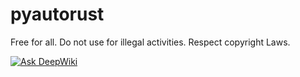 # pyautorust

Free for all.
Do not use for illegal activities.
Respect copyright Laws.

[![Ask DeepWiki](https://deepwiki.com/badge.svg)](https://deepwiki.com/site-kate/pyautorust)
